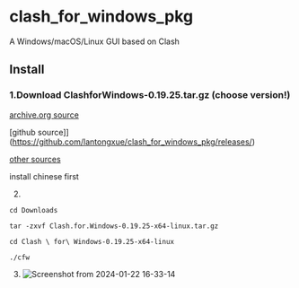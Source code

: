 # clash_for_windows_pkg
A Windows/macOS/Linux GUI based on Clash

## Install

### 1.Download ClashforWindows-0.19.25.tar.gz (choose version!)

[archive.org source](https://archive.org/download/clash_for_windows_pkg)

[github source]](https://github.com/lantongxue/clash_for_windows_pkg/releases/)

[other sources](https://www.clash.la/archives/431/)

install chinese first

2.
```
cd Downloads

tar -zxvf Clash.for.Windows-0.19.25-x64-linux.tar.gz

cd Clash \ for\ Windows-0.19.25-x64-linux

./cfw

```


3. ![Screenshot from 2024-01-22 16-33-14](https://github.com/countsp/clash_for_windows_pkg/assets/102967883/c499ca0d-84c9-4f81-af7d-44cba79e5e6f)

